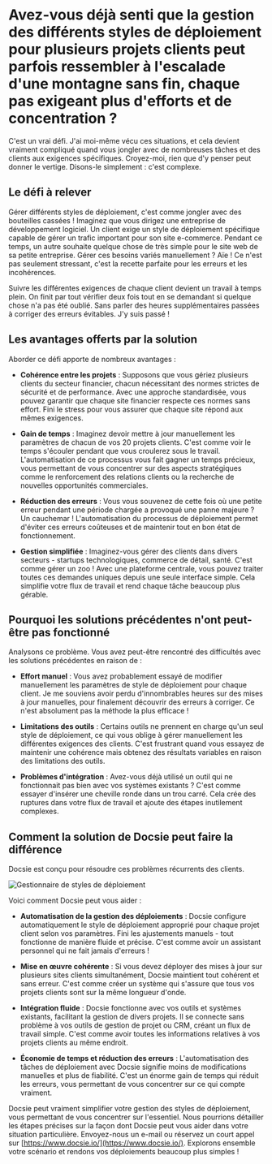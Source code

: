 # Avez-vous déjà senti que la gestion des différents styles de déploiement pour plusieurs projets clients peut parfois ressembler à l'escalade d'une montagne sans fin, chaque pas exigeant plus d'efforts et de concentration ?

C'est un vrai défi. J'ai moi-même vécu ces situations, et cela devient vraiment compliqué quand vous jongler avec de nombreuses tâches et des clients aux exigences spécifiques. Croyez-moi, rien que d'y penser peut donner le vertige. Disons-le simplement : c'est complexe.

## Le défi à relever

Gérer différents styles de déploiement, c'est comme jongler avec des bouteilles cassées ! Imaginez que vous dirigez une entreprise de développement logiciel. Un client exige un style de déploiement spécifique capable de gérer un trafic important pour son site e-commerce. Pendant ce temps, un autre souhaite quelque chose de très simple pour le site web de sa petite entreprise. Gérer ces besoins variés manuellement ? Aïe ! Ce n'est pas seulement stressant, c'est la recette parfaite pour les erreurs et les incohérences.

Suivre les différentes exigences de chaque client devient un travail à temps plein. On finit par tout vérifier deux fois tout en se demandant si quelque chose n'a pas été oublié. Sans parler des heures supplémentaires passées à corriger des erreurs évitables. J'y suis passé !

## Les avantages offerts par la solution

Aborder ce défi apporte de nombreux avantages :

* **Cohérence entre les projets** : Supposons que vous gériez plusieurs clients du secteur financier, chacun nécessitant des normes strictes de sécurité et de performance. Avec une approche standardisée, vous pouvez garantir que chaque site financier respecte ces normes sans effort. Fini le stress pour vous assurer que chaque site répond aux mêmes exigences.

* **Gain de temps** : Imaginez devoir mettre à jour manuellement les paramètres de chacun de vos 20 projets clients. C'est comme voir le temps s'écouler pendant que vous croulerez sous le travail. L'automatisation de ce processus vous fait gagner un temps précieux, vous permettant de vous concentrer sur des aspects stratégiques comme le renforcement des relations clients ou la recherche de nouvelles opportunités commerciales.

* **Réduction des erreurs** : Vous vous souvenez de cette fois où une petite erreur pendant une période chargée a provoqué une panne majeure ? Un cauchemar ! L'automatisation du processus de déploiement permet d'éviter ces erreurs coûteuses et de maintenir tout en bon état de fonctionnement.

* **Gestion simplifiée** : Imaginez-vous gérer des clients dans divers secteurs - startups technologiques, commerce de détail, santé. C'est comme gérer un zoo ! Avec une plateforme centrale, vous pouvez traiter toutes ces demandes uniques depuis une seule interface simple. Cela simplifie votre flux de travail et rend chaque tâche beaucoup plus gérable.

## Pourquoi les solutions précédentes n'ont peut-être pas fonctionné

Analysons ce problème. Vous avez peut-être rencontré des difficultés avec les solutions précédentes en raison de :

* **Effort manuel** : Vous avez probablement essayé de modifier manuellement les paramètres de style de déploiement pour chaque client. Je me souviens avoir perdu d'innombrables heures sur des mises à jour manuelles, pour finalement découvrir des erreurs à corriger. Ce n'est absolument pas la méthode la plus efficace !

* **Limitations des outils** : Certains outils ne prennent en charge qu'un seul style de déploiement, ce qui vous oblige à gérer manuellement les différentes exigences des clients. C'est frustrant quand vous essayez de maintenir une cohérence mais obtenez des résultats variables en raison des limitations des outils.

* **Problèmes d'intégration** : Avez-vous déjà utilisé un outil qui ne fonctionnait pas bien avec vos systèmes existants ? C'est comme essayer d'insérer une cheville ronde dans un trou carré. Cela crée des ruptures dans votre flux de travail et ajoute des étapes inutilement complexes.

## Comment la solution de Docsie peut faire la différence

Docsie est conçu pour résoudre ces problèmes récurrents des clients.

![Gestionnaire de styles de déploiement](https://cdn.docsie.io/workspace_PfNzfGj3YfKKtTO4T/doc_hyOyyoFNExMH5yxZ2/file_I0LqR3m4LhbCrddsR/appdocsieio_organization_likalo_stanley_global_enterprises_4k_4_b5fa69f9-fb8f-e718-05fc-44367d6f5201.png "Gestionnaire de styles de déploiement")

Voici comment Docsie peut vous aider :

* **Automatisation de la gestion des déploiements** : Docsie configure automatiquement le style de déploiement approprié pour chaque projet client selon vos paramètres. Fini les ajustements manuels - tout fonctionne de manière fluide et précise. C'est comme avoir un assistant personnel qui ne fait jamais d'erreurs !

* **Mise en œuvre cohérente** : Si vous devez déployer des mises à jour sur plusieurs sites clients simultanément, Docsie maintient tout cohérent et sans erreur. C'est comme créer un système qui s'assure que tous vos projets clients sont sur la même longueur d'onde.

* **Intégration fluide** : Docsie fonctionne avec vos outils et systèmes existants, facilitant la gestion de divers projets. Il se connecte sans problème à vos outils de gestion de projet ou CRM, créant un flux de travail simple. C'est comme avoir toutes les informations relatives à vos projets clients au même endroit.

* **Économie de temps et réduction des erreurs** : L'automatisation des tâches de déploiement avec Docsie signifie moins de modifications manuelles et plus de fiabilité. C'est un énorme gain de temps qui réduit les erreurs, vous permettant de vous concentrer sur ce qui compte vraiment.

Docsie peut vraiment simplifier votre gestion des styles de déploiement, vous permettant de vous concentrer sur l'essentiel. Nous pourrions détailler les étapes précises sur la façon dont Docsie peut vous aider dans votre situation particulière. Envoyez-nous un e-mail ou réservez un court appel sur [https://www.docsie.io/](https://www.docsie.io/). Explorons ensemble votre scénario et rendons vos déploiements beaucoup plus simples !